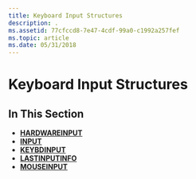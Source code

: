 ```yaml
---
title: Keyboard Input Structures
description: .
ms.assetid: 77cfccd8-7e47-4cdf-99a0-c1992a257fef
ms.topic: article
ms.date: 05/31/2018
---
```


# Keyboard Input Structures

## In This Section

-   [**HARDWAREINPUT**](https://msdn.microsoft.com/library/ms646269(v=VS.85).aspx)
-   [**INPUT**](https://msdn.microsoft.com/library/ms646270(v=VS.85).aspx)
-   [**KEYBDINPUT**](https://msdn.microsoft.com/library/ms646271(v=VS.85).aspx)
-   [**LASTINPUTINFO**](https://msdn.microsoft.com/library/ms646272(v=VS.85).aspx)
-   [**MOUSEINPUT**](https://msdn.microsoft.com/library/ms646273(v=VS.85).aspx)

 

 




